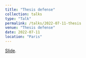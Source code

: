 ```yaml
---
title: "Thesis defense"
collection: talks
type: "Talk"
permalink: /talks/2022-07-11-thesis
venue: "Thesis defense"
date: 2022-07-11
location: "Paris"
---
```


[Slide](/files/slide-thesis/slide-thesis.html).
